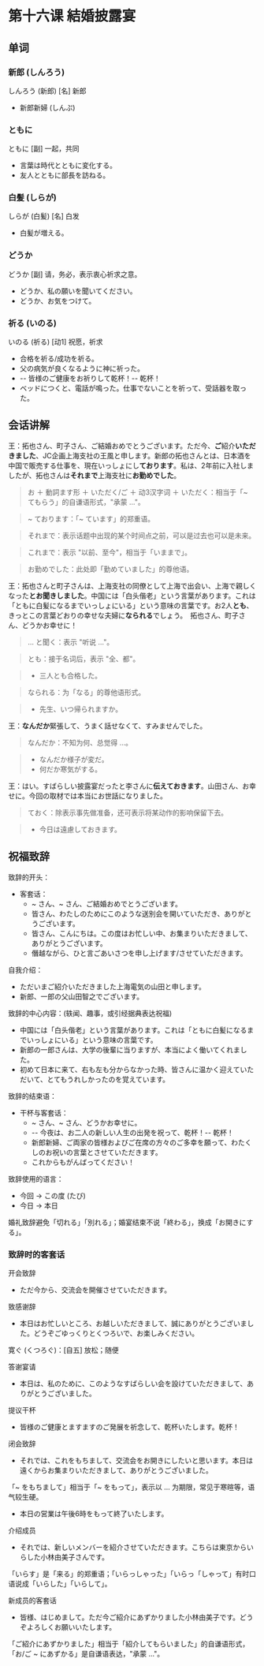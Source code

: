 # 第十六课 結婚披露宴
## 单词
### 新郎 (しんろう)
しんろう (新郎) [名] 新郎

* 新郎新婦 (しんぷ)

### ともに
ともに [副] 一起，共同

* 言葉は時代とともに変化する。
* 友人とともに部長を訪ねる。

### 白髪 (しらが)
しらが (白髪) [名] 白发

* 白髪が増える。

### どうか
どうか [副] 请，务必，表示衷心祈求之意。

* どうか、私の願いを聞いてください。
* どうか、お気をつけて。

### 祈る (いのる)
いのる (祈る) [动1] 祝愿，祈求

* 合格を祈る/成功を祈る。 
* 父の病気が良くなるように神に祈った。
* -- 皆様のご健康をお祈りして乾杯！-- 乾杯！
* ベッドにつくと、電話が鳴った。仕事でないことを祈って、受話器を取った。  

## 会话讲解
王：拓也さん、町子さん、ご結婚おめでとうございます。ただ今、**ご**紹介**いただきました**、JC企画上海支社の王風と申します。新郎の拓也さんとは、日本酒を中国で販売する仕事を、現在いっしょにし**ております**。私は、2年前に入社しましたが、拓也さんは**それまで**上海支社に**お勤めでした**。　

> お ＋ 動詞ます形 ＋ いただく/ご ＋ 动3汉字词 ＋ いただく：相当于「~ てもらう」的自谦语形式，"承蒙 ..."。

> ~ ております：「~ ています」的郑重语。

> それまで：表示话题中出现的某个时间点之前，可以是过去也可以是未来。

> これまで：表示 "以前、至今"，相当于「いままで」。

> お勤めでした：此处即「勤めていました」的尊他语。

王：拓也さんと町子さんは、上海支社の同僚として上海で出会い、上海で親しくなった**とお聞きしました**。中国には「白头偕老」という言葉があります。これは「ともに白髪になるまでいっしょにいる」という意味の言葉です。お2人**とも**、きっとこの言葉どおりの幸せな夫婦に**なられる**でしょう。　拓也さん、町子さん、どうかお幸せに！

> ... と聞く：表示 "听说 ..."。

> とも：接于名词后，表示 "全、都"。

> * 三人とも合格した。

> なられる：为「なる」的尊他语形式。

> * 先生、いつ帰られますか。

王：**なんだか**緊張して、うまく話せなくて、すみませんでした。

> なんだか：不知为何、总觉得 ...。

> * なんだか様子が変だ。
> * 何だか寒気がする。

王：はい。すばらしい披露宴だったと李さんに**伝えておきます**。山田さん、お幸せに。今回の取材では本当にお世話になりました。

> ておく：除表示事先做准备，还可表示将某动作的影响保留下去。

> * 今日は遠慮しておきます。

## 祝福致辞
致辞的开头：

* 客套话：
    * ~ さん、~ さん、ご結婚おめでとうございます。
    * 皆さん、わたしのためにこのような送別会を開いていただき、ありがとうございます。
    * 皆さん、こんにちは。この度はお忙しい中、お集まりいただきまして、ありがとうございます。
    * 僭越ながら、ひと言ごあいさつを申し上げます/させていただきます。

自我介绍：

* ただいまご紹介いただきました上海電気の山田と申します。
* 新郎、一郎の父山田智之でございます。

致辞的中心内容：(轶闻、趣事，或引经据典表达祝福)

* 中国には「白头偕老」という言葉があります。これは「ともに白髪になるまでいっしょにいる」という意味の言葉です。
* 新郎の一郎さんは、大学の後輩に当りますが、本当によく働いてくれました。
* 初めて日本に来て、右も左も分からなかった時、皆さんに温かく迎えていただいて、とてもうれしかったのを覚えています。

致辞的结束语：

* 干杯与客套话： 
    * ~ さん、~ さん、どうかお幸せに。
    * -- 今夜は、お二人の新しい人生の出発を祝って、乾杯！-- 乾杯！
    * 新郎新婦、ご両家の皆様およびご在席の方々のご多幸を願って、わたくしのお祝いの言葉とさせていただきます。 
    * これからもがんばってください！ 

致辞使用的语言：

* 今回 -> この度 (たび)　
* 今日 -> 本日

婚礼致辞避免「切れる」「別れる」；婚宴结束不说「終わる」，换成「お開きにする」。

### 致辞时的客套话
开会致辞

* ただ今から、交流会を開催させていただきます。

致感谢辞

* 本日はお忙しいところ、お越しいただきまして、誠にありがとうございました。どうぞごゆっくりとくつろいで、お楽しみください。

寛ぐ (くつろぐ)：[自五] 放松；随便

答谢宴请

* 本日は、私のために、このようなすばらしい会を設けていただきまして、ありがとうございました。

提议干杯

* 皆様のご健康とますますのご発展を祈念して、乾杯いたします。乾杯！

闭会致辞

* それでは、これをもちまして、交流会をお開きにしたいと思います。本日は遠くからお集まりいただきまして、ありがとうございました。

「~ をもちまして」相当于「~ をもって」，表示以 ... 为期限，常见于寒暄等，语气较生硬。

* 本日の営業は午後6時をもって終了いたします。

介绍成员

* それでは、新しいメンバーを紹介させていただきます。こちらは東京からいらした小林由美子さんです。

「いらす」是「来る」的郑重语；「いらっしゃった」「いらっ「しゃって」有时口语说成「いらした」「いらして」。

新成员的客套话

* 皆様、はじめまして。ただ今ご紹介にあずかりました小林由美子です。どうぞよろしくお願いいたします。

「ご紹介にあずかりました」相当于「紹介してもらいました」的自谦语形式，「お/ご ~ にあずかる」是自谦语表达，"承蒙 ..."。